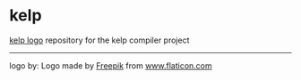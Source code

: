 # kelp
[kelp logo](./kelp.svg)
repository for the kelp compiler project

---
logo by: 
Logo made by <a href="https://www.flaticon.com/authors/freepik" title="Freepik">Freepik</a> from <a href="https://www.flaticon.com/" title="Flaticon"> www.flaticon.com</a>
